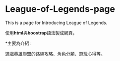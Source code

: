 # League-of-Legends-page
This is a page for Introducing League of Legends.

使用<b>html</b>與<b>boostrap</b>語法製成網頁，</br>

*主要為介紹 :</br>

遊戲英雄聯盟的路線攻略、角色分類、遊玩心得等。


